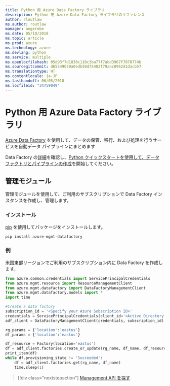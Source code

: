 ```yaml
---
title: Python 用 Azure Data Factory ライブラリ
description: Python 用 Azure Data Factory ライブラリのリファレンス
author: rloutlaw
ms.author: routlaw
manager: angerobe
ms.date: 05/10/2018
ms.topic: article
ms.prod: azure
ms.technology: azure
ms.devlang: python
ms.service: multiple
ms.openlocfilehash: 05d93f7d1838c110c3ba77f7abd3967f7870774b
ms.sourcegitcommit: d65549030a0edb50d75482f79aac0962d1dacb57
ms.translationtype: HT
ms.contentlocale: ja-JP
ms.lasthandoff: 06/05/2018
ms.locfileid: "34759049"
---
```

# <a name="azure-data-factory-libraries-for-python"></a>Python 用 Azure Data Factory ライブラリ

[Azure Data Factory](/azure/data-factory/) を使用して、データの保管、移行、および処理を行うサービスを自動データ パイプラインにまとめます

Data Factory の[詳細](/azure/data-factory/introduction)を確認し、[Python クイックスタートを使用して、データ ファクトリとパイプラインの作成](/azure/data-factory/quickstart-create-data-factory-python)を開始してください。 

## <a name="management-module"></a>管理モジュール

管理モジュールを使用して、ご利用のサブスクリプションで Data Factory インスタンスを作成し、管理します。

### <a name="installation"></a>インストール

[pip](https://pip.pypa.io/en/stable/quickstart/) を使用してパッケージをインストールします。

```bash
pip install azure-mgmt-datafactory 
```

### <a name="example"></a>例 

米国東部リージョンでご利用のサブスクリプション内に Data Factory を作成します。

```python
from azure.common.credentials import ServicePrincipalCredentials
from azure.mgmt.resource import ResourceManagementClient
from azure.mgmt.datafactory import DataFactoryManagementClient
from azure.mgmt.datafactory.models import *
import time

#Create a data factory
subscription_id = '<Specify your Azure Subscription ID>'
credentials = ServicePrincipalCredentials(client_id='<Active Directory application/client ID>', secret='<client secret>', tenant='<Active Directory tenant ID>')
adf_client = DataFactoryManagementClient(credentials, subscription_id)

rg_params = {'location':'eastus'}
df_params = {'location':'eastus'}  

df_resource = Factory(location='eastus')
df = adf_client.factories.create_or_update(rg_name, df_name, df_resource)
print_item(df)
while df.provisioning_state != 'Succeeded':
    df = adf_client.factories.get(rg_name, df_name)
    time.sleep(1)
```

> [!div class="nextstepaction"]
> [Management API を探す](/python/api/overview/azure/datafactory/management)